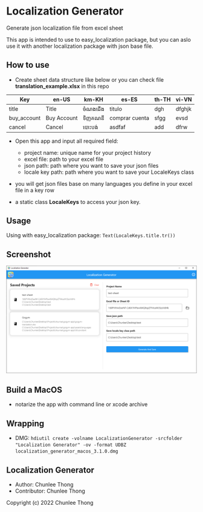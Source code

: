 # Localization Generator

Generate json localization file from excel sheet

This app is intended to use to easy_localization package, but you can aslo use it with another localization package with json base file.

## How to use
- Create sheet data structure like below or you can check file **translation_example.xlsx** in this repo

| Key         | en-US       | km-KH | es-ES          | th-TH | vi-VN  |
| ----------- | ----------- | ----- | -------------- | ----- | ------ |
| title       | Title       | ចំណងជើង | titulo         | dgh   | dfghjk |
| buy_account | Buy Account | ទិញគណនី | comprar cuenta | sfgg  | evsd   |
| cancel      | Cancel      | បោះបង់   | asdfaf         | add   | dfrw   |

- Open this app and input all required field:

  - project name: unique name for your project history
  - excel file: path to your excel file
  - json path: path where you want to save your json files
  - locale key path: path where you want to save your LocaleKeys class

- you will get json files base on many languages you define in your excel file in a key row
- a static class **LocaleKeys** to access your json key.

## Usage

Using with easy_localization package: `Text(LocaleKeys.title.tr())`

## Screenshot

![alt text](screenshot.PNG "screenshot")

## Build a MacOS
- notarize the app with command line or xcode archive
## Wrapping
- DMG: `hdiutil create -volname LocalizationGenerator -srcfolder "Localization Generator" -ov -format UDBZ localization_generator_macos_3.1.0.dmg`

## Localization Generator

- Author: Chunlee Thong
- Contributor: Chunlee Thong

Copyright (c) 2022 Chunlee Thong
